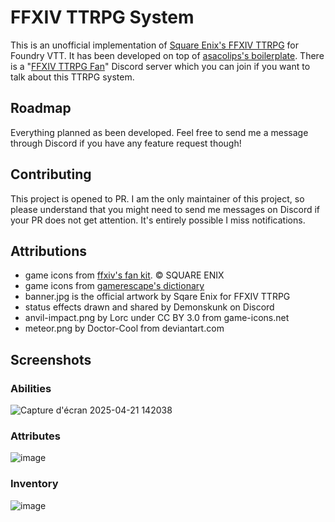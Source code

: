 # FFXIV TTRPG System

This is an unofficial implementation of [Square Enix's FFXIV TTRPG](https://www.square-enix-shop.com/ffxivttrpg/en/index.html) for Foundry VTT. It has been developed on top of [asacolips's boilerplate](https://github.com/asacolips-projects/boilerplate).
There is a "[FFXIV TTRPG Fan](https://discord.gg/6EghsJdCbS)" Discord server which you can join if you want to talk about this TTRPG system.

## Roadmap

Everything planned as been developed. Feel free to send me a message through Discord if you have any feature request though!

## Contributing
This project is opened to PR. I am the only maintainer of this project, so please understand that you might need to send me messages on Discord if your PR does not get attention. It's entirely possible I miss notifications.

## Attributions
- game icons from [ffxiv's fan kit](https://fr.finalfantasyxiv.com/lodestone/special/fankit/icon/). © SQUARE ENIX
- game icons from [gamerescape's dictionary](https://ffxiv.gamerescape.com/wiki/Dictionary_of_Icons#Player_Icons)
- banner.jpg is the official artwork by Sqare Enix for FFXIV TTRPG
- status effects drawn and shared by Demonskunk on Discord
- anvil-impact.png by Lorc under CC BY 3.0 from game-icons.net
- meteor.png by Doctor-Cool from deviantart.com

## Screenshots

### Abilities
![Capture d'écran 2025-04-21 142038](https://github.com/user-attachments/assets/cdc015cd-f06c-40b0-ad7c-a89faef2c36c)
### Attributes
![image](https://github.com/user-attachments/assets/9e04f6f2-c136-4161-a1ad-6adad1059fe6)
### Inventory
![image](https://github.com/user-attachments/assets/3e8b5da8-8bde-42f7-8c59-3be537cf2248)

